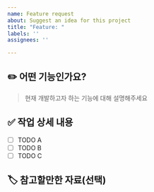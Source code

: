 ```yaml
---
name: Feature request
about: Suggest an idea for this project
title: "Feature: "
labels: ''
assignees: ''

---
```


## ✏️ 어떤 기능인가요?
> 현재 개발하고자 하는 기능에 대해 설명해주세요

## ✅ 작업 상세 내용
- [ ] TODO A
- [ ] TODO B
- [ ] TODO C

## 🏷️ 참고할만한 자료(선택)
>
